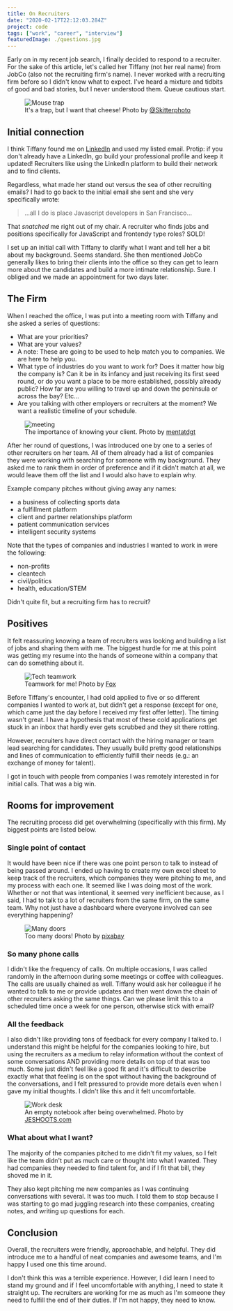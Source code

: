 ```yaml
---
title: On Recruiters
date: "2020-02-17T22:12:03.284Z"
project: code
tags: ["work", "career", "interview"]
featuredImage: ./questions.jpg
---
```


Early on in my recent job search, I finally decided to respond to a recruiter. For the sake of this article, let's called her Tiffany (not her real name) from JobCo (also not the recruiting firm's name). I never worked with a recruiting firm before so I didn't know what to expect. I've heard a mixture and tidbits of good and bad stories, but I never understood them. Queue cautious start.

<figure>
  <img src="./trap.jpg" alt="Mouse trap">
  <figcaption>It's a trap, but I want that cheese! Photo by <a href="https://www.pexels.com/@skitterphoto">@Skitterphoto</a></figcaption>
</figure>

## Initial connection

I think Tiffany found me on [LinkedIn](https://linkedin.com) and used my listed email. Protip: if you don't already have a LinkedIn, go build your professional profile and keep it updated! Recruiters like using the LinkedIn platform to build their network and to find clients.

Regardless, what made her stand out versus the sea of other recruiting emails? I had to go back to the initial email she sent and she very specifically wrote:

> ...all I do is place Javascript developers in San Francisco...

That _snatched_ me right out of my chair. A recruiter who finds jobs and positions specifically for JavaScript and frontendy type roles? SOLD!

I set up an initial call with Tiffany to clarify what I want and tell her a bit about my background. Seems standard. She then mentioned JobCo generally likes to bring their clients into the office so they can get to learn more about the candidates and build a more intimate relationship. Sure. I obliged and we made an appointment for two days later.

## The Firm

When I reached the office, I was put into a meeting room with Tiffany and she asked a series of questions:

- What are your priorities?
- What are your values?
- A note: These are going to be used to help match you to companies. We are here to help you.
- What type of industries do you want to work for? Does it matter how big the company is? Can it be in its infancy and just receiving its first seed round, or do you want a place to be more established, possibly already public? How far are you willing to travel up and down the peninsula or across the bay? Etc...
- Are you talking with other employers or recruiters at the moment? We want a realistic timeline of your schedule.

<figure>
  <img src="./questions.jpg" alt="meeting">
  <figcaption>The importance of knowing your client. Photo by <a href="https://www.pexels.com/@mentatdgt-330508">mentatdgt</a></figcaption>
</figure>

After her round of questions, I was introduced one by one to a series of other recruiters on her team. All of them already had a list of companies they were working with searching for someone with my background. They asked me to rank them in order of preference and if it didn't match at all, we would leave them off the list and I would also have to explain why.

Example company pitches without giving away any names:

- a business of collecting sports data
- a fulfillment platform
- client and partner relationships platform
- patient communication services
- intelligent security systems

Note that the types of companies and industries I wanted to work in were the following:

- non-profits
- cleantech
- civil/politics
- health, education/STEM

Didn't quite fit, but a recruiting firm has to recruit?

## Positives

It felt reassuring knowing a team of recruiters was looking and building a list of jobs and sharing them with me. The biggest hurdle for me at this point was getting my resume into the hands of someone within a company that can do something about it.

<figure>
  <img src="./team.jpg" alt="Tech teamwork">
  <figcaption>Teamwork for me! Photo by <a href="https://www.pexels.com/@hillaryfox">Fox</a></figcaption>
</figure>

Before Tiffany's encounter, I had cold applied to five or so different companies I wanted to work at, but didn't get a response (except for one, which came just the day before I received my first offer letter). The timing wasn't great. I have a hypothesis that most of these cold applications get stuck in an inbox that hardly ever gets scrubbed and they sit there rotting.

However, recruiters have direct contact with the hiring manager or team lead searching for candidates. They usually build pretty good relationships and lines of communication to efficiently fulfill their needs (e.g.: an exchange of money for talent).

I got in touch with people from companies I was remotely interested in for initial calls. That was a big win.

## Rooms for improvement

The recruiting process did get overwhelming (specifically with this firm). My biggest points are listed below.

### Single point of contact

It would have been nice if there was one point person to talk to instead of being passed around. I ended up having to create my own excel sheet to keep track of the recruiters, which companies they were pitching to me, and my process with each one. It seemed like I was doing most of the work. Whether or not that was intentional, it seemed very inefficient because, as I said, I had to talk to a lot of recruiters from the same firm, on the same team. Why not just have a dashboard where everyone involved can see everything happening?

<figure>
  <img src="./doors.jpg" alt="Many doors">
  <figcaption>Too many doors! Photo by <a href="https://www.pexels.com/@pixabay">pixabay</a></figcaption>
</figure>

### So many phone calls

I didn't like the frequency of calls. On multiple occasions, I was called randomly in the afternoon during some meetings or coffee with colleagues. The calls are usually chained as well. Tiffany would ask her colleague if he wanted to talk to me or provide updates and then went down the chain of other recruiters asking the same things. Can we please limit this to a scheduled time once a week for one person, otherwise stick with email?

### All the feedback

I also didn't like providing tons of feedback for every company I talked to. I understand this might be helpful for the companies looking to hire, but using the recruiters as a medium to relay information without the context of some conversations AND providing more details on top of that was too much. Some just didn't feel like a good fit and it's difficult to describe exactly what that feeling is on the spot without having the background of the conversations, and I felt pressured to provide more details even when I gave my initial thoughts. I didn't like this and it felt uncomfortable.

<figure>
  <img src="./notes.jpg" alt="Work desk">
  <figcaption>An empty notebook after being overwhelmed. Photo by <a href="https://www.pexels.com/@jeshoots-com-147458">JESHOOTS.com</a></figcaption>
</figure>

### What about what I want?

The majority of the companies pitched to me didn't fit my values, so I felt like the team didn't put as much care or thought into what I wanted. They had companies they needed to find talent for, and if I fit that bill, they shoved me in it.

They also kept pitching me new companies as I was continuing conversations with several. It was too much. I told them to stop because I was starting to go mad juggling research into these companies, creating notes, and writing up questions for each.

## Conclusion

Overall, the recruiters were friendly, approachable, and helpful. They did introduce me to a handful of neat companies and awesome teams, and I'm happy I used one this time around.

I don't think this was a terrible experience. However, I did learn I need to stand my ground and if I feel uncomfortable with anything, I need to state it straight up. The recruiters are working for me as much as I'm someone they need to fulfill the end of their duties. If I'm not happy, they need to know.
